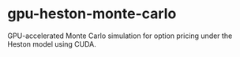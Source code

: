 # gpu-heston-monte-carlo
GPU-accelerated Monte Carlo simulation for option pricing under the Heston model using CUDA.
